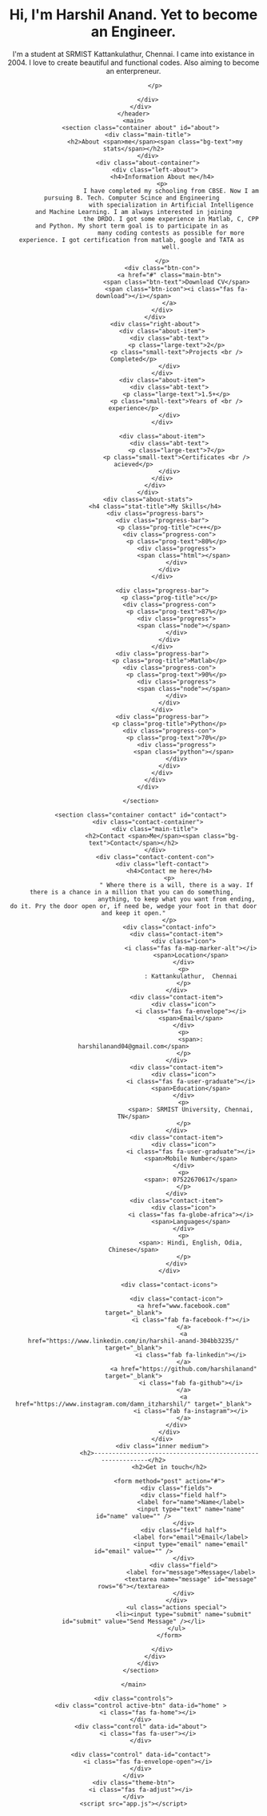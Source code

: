 <!DOCTYPE html>
<html lang="en">
<head>
    <meta charset="UTF-8">
    <meta http-equiv="X-UA-Compatible" content="IE=edge">
    <meta name="viewport" content="width=device-width, initial-scale=1.0">
    <title>Portfolio</title>
    <link rel="stylesheet" href="styles/styles.css">
    <link rel="preconnect" href="https://fonts.googleapis.com">
    <link rel="preconnect" href="https://fonts.gstatic.com" crossorigin>
    <link rel="stylesheet" href="https://cdnjs.cloudflare.com/ajax/libs/font-awesome/5.15.4/css/all.min.css" integrity="sha512-1ycn6IcaQQ40/MKBW2W4Rhis/DbILU74C1vSrLJxCq57o941Ym01SwNsOMqvEBFlcgUa6xLiPY/NS5R+E6ztJQ==" crossorigin="anonymous" referrerpolicy="no-referrer" />
    <link href="https://fonts.googleapis.com/css2?family=Poppins:wght@400;500;600;700;800&display=swap" rel="stylesheet">
</head>
<body class="main-content">
    <header class="container header active" id="home">
        <div class="header-content">
            <div class="left-header">
                <div class="h-shape"></div>
                <div class="image">
                    <img src="img/Picsart_22-10-31_16-20-28-880.png" alt="">
                </div>
            </div>
            <div class="right-header">
                <h1 class="name">
                    Hi, I'm <span>Harshil Anand.</span>
                    Yet to become an Engineer.
                </h1>
                <p>
                    I'm a student at SRMIST Kattankulathur, Chennai.
                    I came into existance in 2004.
                    I love to create beautiful and functional codes.
                    Also aiming to become an enterpreneur.

                </p>
               
            </div>
        </div>
    </header>
    <main>
        <section class="container about" id="about">
            <div class="main-title">
                <h2>About <span>me</span><span class="bg-text">my stats</span></h2>
            </div>
            <div class="about-container">
                <div class="left-about">
                    <h4>Information About me</h4>
                    <p>
                         I have completed my schooling from CBSE. Now I am pursuing B. Tech. Computer Scince and Engineering 
                         with specialization in Artificial Intelligence and Machine Learning. I am always interested in joining
                         the DRDO. I got some experience in Matlab, C, CPP and Python. My short term goal is to participate in as 
                         many coding contests as possible for more experience. I got certification from matlab, google and TATA as 
                         well.
                         
                    </p>
                    <div class="btn-con">
                        <a href="#" class="main-btn">
                            <span class="btn-text">Download CV</span>
                            <span class="btn-icon"><i class="fas fa-download"></i></span>
                        </a>
                    </div>
                </div>
                <div class="right-about">
                    <div class="about-item">
                        <div class="abt-text">
                            <p class="large-text">2</p>
                            <p class="small-text">Projects <br /> Completed</p>
                        </div>
                    </div>
                    <div class="about-item">
                        <div class="abt-text">
                            <p class="large-text">1.5+</p>
                            <p class="small-text">Years of <br /> experience</p>
                        </div>
                    </div>
                    
                    <div class="about-item">
                        <div class="abt-text">
                            <p class="large-text">7</p>
                            <p class="small-text">Certificates <br /> acieved</p>
                        </div>
                    </div>
                </div>
            </div>
            <div class="about-stats">
                <h4 class="stat-title">My Skills</h4>
                <div class="progress-bars">
                    <div class="progress-bar">
                        <p class="prog-title">c++</p>
                        <div class="progress-con">
                            <p class="prog-text">80%</p>
                            <div class="progress">
                                <span class="html"></span>
                            </div>
                        </div>
                    </div>
                    
                    <div class="progress-bar">
                        <p class="prog-title">c</p>
                        <div class="progress-con">
                            <p class="prog-text">87%</p>
                            <div class="progress">
                                <span class="node"></span>
                            </div>
                        </div>
                    </div>
                    <div class="progress-bar">
                        <p class="prog-title">Matlab</p>
                        <div class="progress-con">
                            <p class="prog-text">90%</p>
                            <div class="progress">
                                <span class="node"></span>
                            </div>
                        </div>
                    </div>
                    <div class="progress-bar">
                        <p class="prog-title">Python</p>
                        <div class="progress-con">
                            <p class="prog-text">70%</p>
                            <div class="progress">
                                <span class="python"></span>
                            </div>
                        </div>
                    </div>
                </div>
            </div>
            
        </section>
        
        <section class="container contact" id="contact">
            <div class="contact-container">
                <div class="main-title">
                    <h2>Contact <span>Me</span><span class="bg-text">Contact</span></h2>
                </div>
                <div class="contact-content-con">
                    <div class="left-contact">
                        <h4>Contact me here</h4>
                        <p>
                            " Where there is a will, there is a way. If there is a chance in a million that you can do something, 
                            anything, to keep what you want from ending, do it. Pry the door open or, if need be, wedge your foot in that door and keep it open."
                        </p>
                        <div class="contact-info">
                            <div class="contact-item">
                                <div class="icon">
                                    <i class="fas fa-map-marker-alt"></i>
                                    <span>Location</span>
                                </div>
                                <p>
                                    : Kattankulathur,  Chennai
                                </p>
                            </div>
                            <div class="contact-item">
                                <div class="icon">
                                    <i class="fas fa-envelope"></i>
                                    <span>Email</span>
                                </div>
                                <p>
                                    <span>: harshilanand04@gmail.com</span>
                                </p>
                            </div>
                            <div class="contact-item">
                                <div class="icon">
                                    <i class="fas fa-user-graduate"></i>
                                    <span>Education</span>
                                </div>
                                <p>
                                    <span>: SRMIST University, Chennai, TN</span>
                                </p>
                            </div>
                            <div class="contact-item">
                                <div class="icon">
                                    <i class="fas fa-user-graduate"></i>
                                    <span>Mobile Number</span>
                                </div>
                                <p>
                                    <span>: 07522670617</span>
                                </p>
                            </div>
                            <div class="contact-item">
                                <div class="icon">
                                    <i class="fas fa-globe-africa"></i>
                                    <span>Languages</span>
                                </div>
                                <p>
                                    <span>: Hindi, English, Odia, Chinese</span>
                                </p>
                            </div>
                        </div>
                        
                        <div class="contact-icons">
                            
                            <div class="contact-icon">
                                <a href="www.facebook.com" target="_blank">
                                    <i class="fab fa-facebook-f"></i>
                                </a>
                                <a href="https://www.linkedin.com/in/harshil-anand-304bb3235/" target="_blank">
                                    <i class="fab fa-linkedin"></i>
                                </a>
                                <a href="https://github.com/harshilanand" target="_blank">
                                    <i class="fab fa-github"></i>
                                </a>
                                <a href="https://www.instagram.com/damn_itzharshil/" target="_blank">
                                    <i class="fab fa-instagram"></i>
                                </a>
                            </div>
                        </div>
                    </div>
                    <div class="inner medium">
                        <h2>-----------------------------------------------------------</h2>
                        <h2>Get in touch</h2>
                        
                        <form method="post" action="#">
                            <div class="fields">
                                <div class="field half">
                                    <label for="name">Name</label>
                                    <input type="text" name="name" id="name" value="" />
                                </div>
                                <div class="field half">
                                    <label for="email">Email</label>
                                    <input type="email" name="email" id="email" value="" />
                                </div>
                                <div class="field">
                                    <label for="message">Message</label>
                                    <textarea name="message" id="message" rows="6"></textarea>
                                </div>
                            </div>
                            <ul class="actions special">
                                <li><input type="submit" name="submit" id="submit" value="Send Message" /></li>
                            </ul>
                        </form>

                    </div>
                </div>
            </div>
        </section>
        
    </main>

    <div class="controls">
        <div class="control active-btn" data-id="home" >
            <i class="fas fa-home"></i>
        </div>
        <div class="control" data-id="about">
            <i class="fas fa-user"></i>
        </div>
        
        <div class="control" data-id="contact">
            <i class="fas fa-envelope-open"></i>
        </div>
    </div>
    <div class="theme-btn">
        <i class="fas fa-adjust"></i>
    </div>
    <script src="app.js"></script>
</body>
</html>